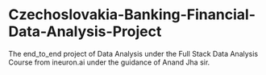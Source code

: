 # Czechoslovakia-Banking-Financial-Data-Analysis-Project
The end_to_end project of Data Analysis under the Full Stack Data Analysis Course from ineuron.ai under the guidance of Anand Jha sir.
